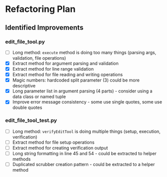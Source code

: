 # Refactoring Plan

## Identified Improvements

### edit_file_tool.py
- [ ] Long method: `execute` method is doing too many things (parsing args, validation, file operations)
- [x] Extract method for argument parsing and validation
- [x] Extract method for line range validation
- [x] Extract method for file reading and writing operations
- [x] Magic numbers: hardcoded split parameter (3) could be more descriptive
- [x] Long parameter list in argument parsing (4 parts) - consider using a data class or named tuple
- [x] Improve error message consistency - some use single quotes, some use double quotes

### edit_file_tool_test.py
- [ ] Long method: `verifyEditTool` is doing multiple things (setup, execution, verification)
- [ ] Extract method for file setup operations
- [ ] Extract method for creating verification output
- [ ] Long string formatting in line 45 and 54 - could be extracted to helper methods
- [ ] Duplicated scrubber creation pattern - could be extracted to a helper method
